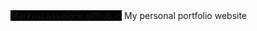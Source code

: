 <html>
  <head>
    <style>
      #link {
        background-color: black;
      }
    </style>
  </head>
  <body><a id="link" href="MarkusLasseigne.github.io">MarkusLasseigne.github.io</a></body>
</html>
My personal portfolio website
